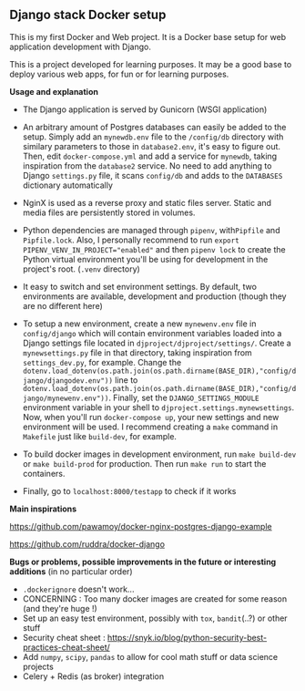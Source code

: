 


## Django stack Docker setup

This is my first Docker and Web project. It is a Docker base setup for web application development with Django.

This is a project developed for learning purposes. It may be a good base to deploy various web apps, for fun or for learning purposes.

**Usage and explanation** 

- The Django application is served by Gunicorn (WSGI application)
- An arbitrary amount of Postgres databases can easily be added to the setup. Simply add an `mynewdb.env` file  to the `/config/db` directory with similary parameters to those in `database2.env`, it's easy to figure out. Then, edit `docker-compose.yml` and add a service for `mynewdb`, taking inspiration from the `database2` service. No need to add anything to Django `settings.py` file, it scans `config/db` and adds to the `DATABASES` dictionary automatically
- NginX is used as a reverse proxy and static files server. Static and media files are persistently stored in volumes.
- Python dependencies are managed through `pipenv`, with`Pipfile` and `Pipfile.lock`. Also, I personally recommend to run `export PIPENV_VENV_IN_PROJECT="enabled"` and then `pipenv lock` to create the Python virtual environment you'll be using for development in the project's root. (`.venv` directory)

- It easy to switch and set environment settings. By default, two environments are available, development and production (though they are no different here)
- To setup a new environment, create a new `mynewenv.env` file in `config/django` which will contain environment variables loaded into a Django settings file located in `djproject/djproject/settings/`. Create a `mynewsettings.py` file in that directory, taking inspiration from `settings_dev.py`, for example. Change the `dotenv.load_dotenv(os.path.join(os.path.dirname(BASE_DIR),"config/django/djangodev.env"))` line to `dotenv.load_dotenv(os.path.join(os.path.dirname(BASE_DIR),"config/django/mynewenv.env"))`. Finally, set the `DJANGO_SETTINGS_MODULE` environment variable in your shell to `djproject.settings.mynewsettings`. Now, when you'll run `docker-compose up`, your new settings and new environment will be used. I recommend creating a `make` command in `Makefile` just like `build-dev`, for example.
- To build docker images in development environment, run `make build-dev` or `make build-prod` for production. Then run `make run` to start the containers.
- Finally, go to `localhost:8000/testapp` to check if it works

**Main inspirations** 

https://github.com/pawamoy/docker-nginx-postgres-django-example

https://github.com/ruddra/docker-django

**Bugs or problems, possible improvements in the future or interesting additions** (in no particular order)

- `.dockerignore` doesn't work...
- CONCERNING : Too many docker images are created for some reason (and they're huge !) 
- Set up an easy test environment, possibly with `tox`, `bandit`(..?) or other stuff
- Security cheat sheet : https://snyk.io/blog/python-security-best-practices-cheat-sheet/
- Add `numpy`, `scipy`, `pandas` to allow for cool math stuff or data science projects
- Celery + Redis (as broker) integration
